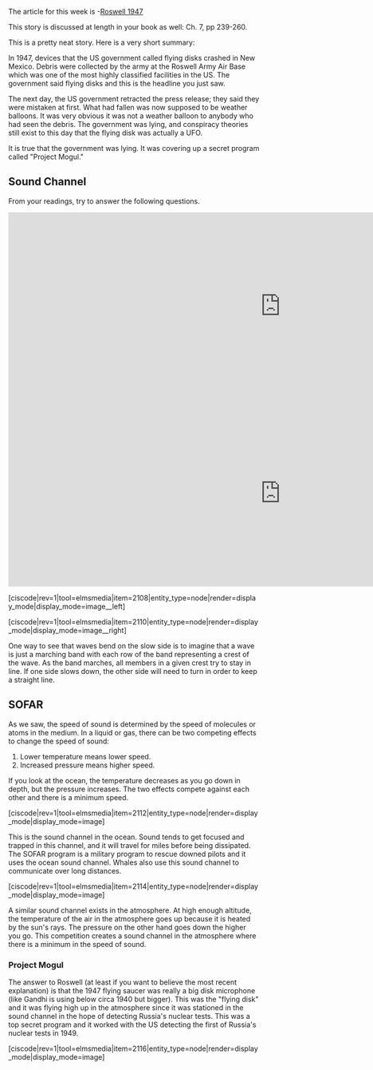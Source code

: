 The article for this week is
-<a href="http://www.angelfire.com/indie/anna_jones1/daily_record.html" target="_blank">Roswell 1947</a>

This story is discussed at length in your book as well: Ch. 7, pp 239-260.

This is a pretty neat story. Here is a very short summary:

In 1947, devices that the US government called flying disks crashed in New Mexico. Debris were collected by the army at the Roswell Army Air Base which was one of the most highly classified facilities in the US. The government said flying disks and this is the headline you just saw.

The next day, the US government retracted the press release; they said they were mistaken at first. What had fallen was now supposed to be weather balloons. It was very obvious it was not a weather balloon to anybody who had seen the debris. The government was lying, and conspiracy theories still exist to this day that the flying disk was actually a UFO.

It is true that the government was lying. It was covering up a secret program called "Project Mogul."

## Sound Channel

From your readings, try to answer the following questions.

<iframe src="https://h5p.org/h5p/embed/81014" width="1091" height="375" frameborder="0" allowfullscreen="allowfullscreen"></iframe><script src="https://h5p.org/sites/all/modules/h5p/library/js/h5p-resizer.js" charset="UTF-8"></script>

<iframe src="https://h5p.org/h5p/embed/81016" width="1091" height="375" frameborder="0" allowfullscreen="allowfullscreen"></iframe><script src="https://h5p.org/sites/all/modules/h5p/library/js/h5p-resizer.js" charset="UTF-8"></script>
 
[ciscode|rev=1|tool=elmsmedia|item=2108|entity_type=node|render=display_mode|display_mode=image__left]

[ciscode|rev=1|tool=elmsmedia|item=2110|entity_type=node|render=display_mode|display_mode=image__right]

One way to see that waves bend on the slow side is to imagine that a wave is just a marching band with each row of the band representing a crest of the wave. As the band marches, all members in a given crest try to stay in line. If one side slows down, the other side will need to turn in order to keep a straight line.

## SOFAR 

As we saw, the speed of sound is determined by the speed of molecules or atoms in the medium. In a liquid or gas, there can be two competing effects to change the speed of sound:

1. Lower temperature means lower speed.
2. Increased pressure means higher speed.

If you look at the ocean, the temperature decreases as you go down in depth, but the pressure increases. The two effects compete against each other and there is a minimum speed.

[ciscode|rev=1|tool=elmsmedia|item=2112|entity_type=node|render=display_mode|display_mode=image]

This is the sound channel in the ocean. Sound tends to get focused and trapped in this channel, and it will travel for miles before being dissipated. The SOFAR program is a military program to rescue downed pilots and it uses the ocean sound channel. Whales also use this sound channel to communicate over long distances.

[ciscode|rev=1|tool=elmsmedia|item=2114|entity_type=node|render=display_mode|display_mode=image]

A similar sound channel exists in the atmosphere. At high enough altitude, the temperature of the air in the atmosphere goes up because it is heated by the sun's rays. The pressure on the other hand goes down the higher you go. This competition creates a sound channel in the atmosphere where there is a minimum in the speed of sound.

### Project Mogul 

The answer to Roswell (at least if you want to believe the most recent explanation) is that the 1947 flying saucer was really a big disk microphone (like Gandhi is using below circa 1940 but bigger). This was the "flying disk" and it was flying high up in the atmosphere since it was stationed in the sound channel in the hope of detecting Russia's nuclear tests. This was a top secret program and it worked with the US detecting the first of Russia's nuclear tests in 1949.

[ciscode|rev=1|tool=elmsmedia|item=2116|entity_type=node|render=display_mode|display_mode=image]
